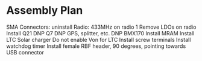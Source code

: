 # Assembly Plan

SMA Connectors: uninstall
Radio: 433MHz on radio 1
Remove LDOs on radio
Install Q21
DNP Q7
DNP GPS, splitter, etc.
DNP BMX170
Install MRAM
Install LTC Solar charger
Do not enable Von for LTC
Install screw terminals
Install watchdog timer
Install female RBF header, 90 degrees, pointing towards USB connector